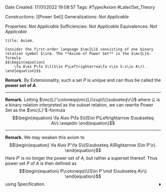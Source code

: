 <div class="topSpace"></div>

Date Created: 17/01/2022 19:08:57
Tags: #Type/Axiom #Later/Set_Theory

Constructions: [[Power Set]]
Generalizations: _Not Applicable_

Properties: _Not Applicable_
Sufficiencies: _Not Applicable_
Equivalences: _Not Applicable_

``` ad-Axiom
title: Axiom.

Consider the first-order language $\mc{L}$ consisting of one binary relation symbol $\in$. The **Axiom of Power Set** is the $\mc{L}$-formula
$$\begin{equation}
    \fa A\ex P\fa S\l(S\in P\Leftrightarrow\fa s\in S:s\in A\r).
\end{equation}$$

```

**Remark.** By Extensionality, such a set $P$ is unique and can thus be called the **power set of $A$**.

---

**Remark.** Letting $\mc{L}'\coloneqq\mc{L}\cup\l\{\subseteq\r\}$ where $\subseteq$ is a binary relation interpreted as the subset relation, we can rewrite Power Set as the $\mc{L}'$-formula
$$\begin{equation}
    \fa A\ex P\fa S\l(S\in P\Leftrightarrow S\subseteq A\r).\exqedin
\end{equation}$$

---

**Remark.** We may weaken this axiom to
$$\begin{equation}
    \fa A\ex P'\fa S\l(S\subseteq A\Rightarrow S\in P'\r).
\end{equation}$$
Here $P'$ is no longer the power set of $A$, but rather a superset thereof. Thus power set $P$ of $A$ is then defined as
$$\begin{equation}
    P\coloneqq\l\{S\in P'\mid S\subseteq A\r\}
\end{equation}$$
using Specification.<span style="float:right;">$\blacklozenge$</span>
